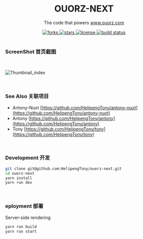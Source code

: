 <div align="center">
  <h1>OUORZ-NEXT</h1>
  <p>The code that powers <a href="https://www.ouorz.com" target="_blank">www.ouorz.com</a></p>
  <a href="https://github.com/HelipengTony/ouorz-next">
    <img src="https://img.shields.io/github/forks/HelipengTony/ouorz-next.svg" alt="forks">
  </a>

  <a href="https://github.com/HelipengTony/ouorz-next">
    <img src="https://img.shields.io/github/stars/HelipengTony/ouorz-next.svg" alt="stars">
  </a>

  <a href="https://github.com/HelipengTony/ouorz-next">
    <img src="https://img.shields.io/github/license/HelipengTony/ouorz-next.svg" alt="license">
  </a>

  <a href="https://github.com/HelipengTony/ouorz-next">
    <img src="https://github.com/HelipengTony/ouorz-next/workflows/Tests/badge.svg?branch=main" alt="build status">
  </a>
</div>

<br/>

### ScreenShot 首页截图
<br/>

![Thumbnail_index](https://static.ouorz.com/screen-shot-ouorz-next.png)

<br/>

### See Also 关联项目
- Antony-Nuxt [https://github.com/HelipengTony/antony-nuxt](https://github.com/HelipengTony/antony-nuxt)
- Antony [https://github.com/HelipengTony/antony](https://github.com/HelipengTony/antony)
- Tony [https://github.com/HelipengTony/tony](https://github.com/HelipengTony/tony)

<br/>

### Development 开发
```bash
git clone git@github.com:HelipengTony/ouorz-next.git
cd ouorz-next
yarn install
yarn run dev
```

<br/>

### eployment 部署
Server-side rendering
```bash
yarn run build
yarn run start
```

<br/>
